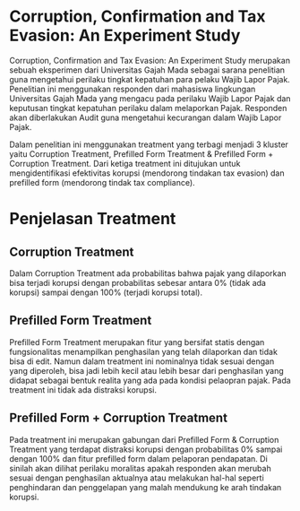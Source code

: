 # Corruption, Confirmation and Tax Evasion: An Experiment Study

Corruption, Confirmation and Tax Evasion: An Experiment Study merupakan sebuah eksperimen dari Universitas Gajah Mada sebagai sarana penelitian guna mengetahui perilaku tingkat kepatuhan para pelaku Wajib Lapor Pajak. Penelitian ini menggunakan responden dari mahasiswa lingkungan Universitas Gajah Mada yang mengacu pada perilaku Wajib Lapor Pajak dan keputusan tingkat kepatuhan perilaku dalam melaporkan Pajak. Responden akan diberlakukan Audit guna mengetahui kecurangan dalam Wajib Lapor Pajak.

Dalam penelitian ini menggunakan treatment yang terbagi menjadi 3 kluster yaitu Corruption Treatment, Prefilled Form Treatment & Prefilled Form + Corruption Treatment. Dari ketiga treatment ini ditujukan untuk mengidentifikasi efektivitas korupsi (mendorong tindakan tax evasion) dan prefilled form (mendorong tindak tax compliance).

# Penjelasan Treatment

## Corruption Treatment
Dalam Corruption Treatment ada probabilitas bahwa pajak yang dilaporkan bisa terjadi korupsi dengan probabilitas sebesar antara 0% (tidak ada korupsi) sampai dengan 100% (terjadi korupsi total).

## Prefilled Form Treatment
Prefilled Form Treatment merupakan fitur yang bersifat statis dengan fungsionalitas menampilkan penghasilan yang telah dilaporkan dan tidak bisa di edit. Namun dalam treatment ini nominalnya tidak sesuai dengan yang diperoleh, bisa jadi lebih kecil atau lebih besar dari penghasilan yang didapat sebagai bentuk realita yang ada pada kondisi pelaopran pajak. Pada treatment ini tidak ada distraksi korupsi.

## Prefilled Form + Corruption Treatment
Pada treatment ini merupakan gabungan dari Prefilled Form & Corruption Treatment yang terdapat distraksi korupsi dengan probabilitas 0% sampai dengan 100% dan fitur prefilled form dalam pelaporan pendapatan. Di sinilah akan dilihat perilaku moralitas apakah responden akan merubah sesuai dengan penghasilan aktualnya atau melakukan hal-hal seperti penghindaran dan penggelapan yang malah mendukung ke arah tindakan korupsi.
